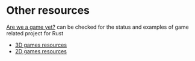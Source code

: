# Other resources

[Are we a game yet?](https://arewegameyet.com/) can be checked for the status and examples of game related project for Rust

- [3D games resources](./resources/3d-games.md)
- [2D games resources](./resources/2d-games.md)
